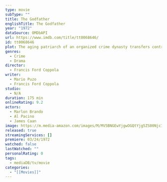```yaml
---
type: movie
subType: ""
title: The Godfather
englishTitle: The Godfather
year: "1972"
dataSource: OMDbAPI
url: https://www.imdb.com/title/tt0068646/
id: tt0068646
plot: The aging patriarch of an organized crime dynasty transfers control of his clandestine empire to his reluctant son.
genres:
  - Crime
  - Drama
director:
  - Francis Ford Coppola
writer:
  - Mario Puzo
  - Francis Ford Coppola
studio:
  - N/A
duration: 175 min
onlineRating: 9.2
actors:
  - Marlon Brando
  - Al Pacino
  - James Caan
image: https://m.media-amazon.com/images/M/MV5BNGEwYjgwOGQtYjg5ZS00Njc1LTk2ZGEtM2QwZWQ2NjdhZTE5XkEyXkFqcGc@._V1_SX300.jpg
released: true
streamingServices: []
premiere: 03/24/1972
watched: false
lastWatched: ""
personalRating: 0
tags: 
  - mediaDB/tv/movie
categories:
  - "[[Movies]]"
---
```


